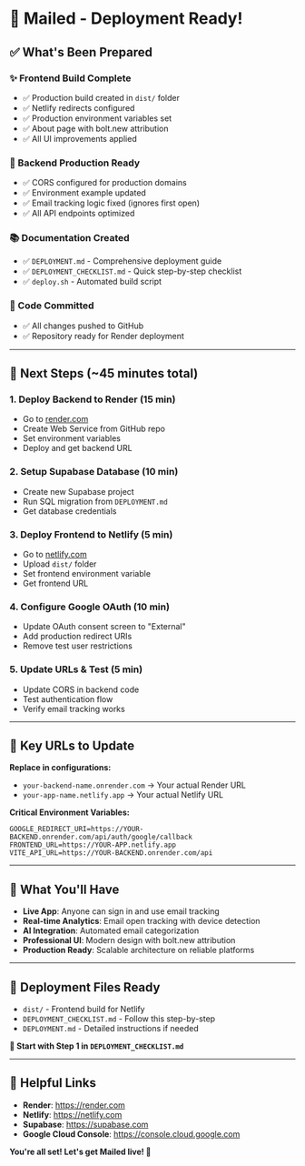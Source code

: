 # 🎉 Mailed - Deployment Ready!

## ✅ What's Been Prepared

### **✨ Frontend Build Complete**
- ✅ Production build created in `dist/` folder  
- ✅ Netlify redirects configured
- ✅ Production environment variables set
- ✅ About page with bolt.new attribution
- ✅ All UI improvements applied

### **🔧 Backend Production Ready**
- ✅ CORS configured for production domains
- ✅ Environment example updated 
- ✅ Email tracking logic fixed (ignores first open)
- ✅ All API endpoints optimized

### **📚 Documentation Created**
- ✅ `DEPLOYMENT.md` - Comprehensive deployment guide
- ✅ `DEPLOYMENT_CHECKLIST.md` - Quick step-by-step checklist
- ✅ `deploy.sh` - Automated build script

### **🔄 Code Committed**
- ✅ All changes pushed to GitHub
- ✅ Repository ready for Render deployment

---

## 🚀 Next Steps (~45 minutes total)

### **1. Deploy Backend to Render** (15 min)
- Go to [render.com](https://render.com)
- Create Web Service from GitHub repo
- Set environment variables
- Deploy and get backend URL

### **2. Setup Supabase Database** (10 min)  
- Create new Supabase project
- Run SQL migration from `DEPLOYMENT.md`
- Get database credentials

### **3. Deploy Frontend to Netlify** (5 min)
- Go to [netlify.com](https://netlify.com)  
- Upload `dist/` folder
- Set frontend environment variable
- Get frontend URL

### **4. Configure Google OAuth** (10 min)
- Update OAuth consent screen to "External"
- Add production redirect URIs
- Remove test user restrictions

### **5. Update URLs & Test** (5 min)
- Update CORS in backend code
- Test authentication flow
- Verify email tracking works

---

## 🎯 Key URLs to Update

**Replace in configurations:**
- `your-backend-name.onrender.com` → Your actual Render URL
- `your-app-name.netlify.app` → Your actual Netlify URL

**Critical Environment Variables:**
```
GOOGLE_REDIRECT_URI=https://YOUR-BACKEND.onrender.com/api/auth/google/callback
FRONTEND_URL=https://YOUR-APP.netlify.app
VITE_API_URL=https://YOUR-BACKEND.onrender.com/api
```

---

## 🎉 What You'll Have

- **Live App**: Anyone can sign in and use email tracking
- **Real-time Analytics**: Email open tracking with device detection  
- **AI Integration**: Automated email categorization
- **Professional UI**: Modern design with bolt.new attribution
- **Production Ready**: Scalable architecture on reliable platforms

---

## 📁 Deployment Files Ready

- `dist/` - Frontend build for Netlify
- `DEPLOYMENT_CHECKLIST.md` - Follow this step-by-step
- `DEPLOYMENT.md` - Detailed instructions if needed

**🚀 Start with Step 1 in `DEPLOYMENT_CHECKLIST.md`**

---

## 🔗 Helpful Links

- **Render**: https://render.com
- **Netlify**: https://netlify.com  
- **Supabase**: https://supabase.com
- **Google Cloud Console**: https://console.cloud.google.com

**You're all set! Let's get Mailed live! 🎯** 